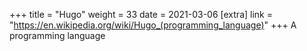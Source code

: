 +++
title = "Hugo"
weight = 33
date = 2021-03-06
[extra]
link = "https://en.wikipedia.org/wiki/Hugo_(programming_language)"
+++
A programming language

